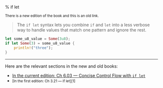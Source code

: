 % if let

<small>There is a new edition of the book and this is an old link.</small>

> The `if let` syntax lets you combine `if` and `let` into a less verbose way to handle values that match one pattern and ignore the rest.

```rust
let some_u8_value = Some(3u8);
if let Some(3) = some_u8_value {
    println!("three");
}
```

---

Here are the relevant sections in the new and old books:

* [In the current edition: Ch 6.03 — Concise Control Flow with `if let`][2]
* <small>[In the first edition: Ch 3.21 — if let][1]</small>

[2]: ch06-03-if-let.html
